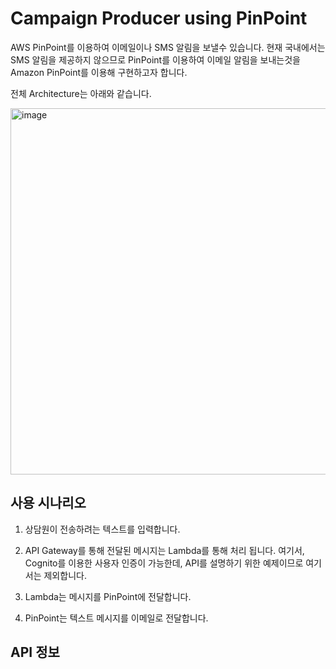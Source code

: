 # Campaign Producer using PinPoint

AWS PinPoint를 이용하여 이메일이나 SMS 알림을 보낼수 있습니다. 현재 국내에서는 SMS 알림을 제공하지 않으므로 PinPoint를 이용하여 이메일 알림을 보내는것을 Amazon PinPoint를 이용해 구현하고자 합니다. 

전체 Architecture는 아래와 같습니다. 

<img width="586" alt="image" src="https://user-images.githubusercontent.com/52392004/159288376-d42cc6c2-5dc4-4662-b205-f08b5ace8782.png">

## 사용 시나리오

1. 상담원이 전송하려는 텍스트를 입력합니다. 

2. API Gateway를 통해 전달된 메시지는 Lambda를 통해 처리 됩니다. 여기서, Cognito를 이용한 사용자 인증이 가능한데, API를 설명하기 위한 예제이므로 여기서는 제외합니다. 

3. Lambda는 메시지를 PinPoint에 전달합니다. 

4. PinPoint는 텍스트 메시지를 이메일로 전달합니다. 


## API 정보 


